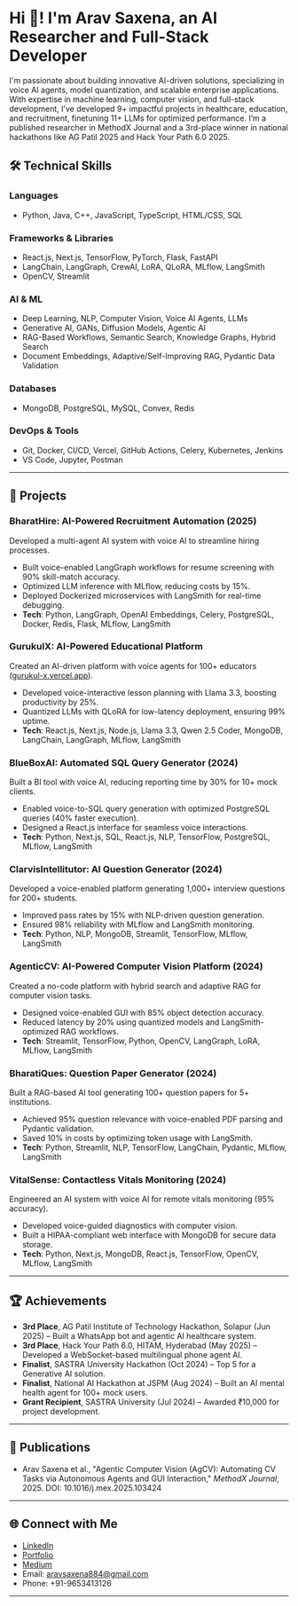 # Hi 👋! I'm Arav Saxena, an AI Researcher and Full-Stack Developer

I'm passionate about building innovative AI-driven solutions, specializing in voice AI agents, model quantization, and scalable enterprise applications. With expertise in machine learning, computer vision, and full-stack development, I’ve developed 9+ impactful projects in healthcare, education, and recruitment, finetuning 11+ LLMs for optimized performance. I’m a published researcher in MethodX Journal and a 3rd-place winner in national hackathons like AG Patil 2025 and Hack Your Path 6.0 2025.



## 🛠️ Technical Skills

### Languages
- Python, Java, C++, JavaScript, TypeScript, HTML/CSS, SQL

### Frameworks & Libraries
- React.js, Next.js, TensorFlow, PyTorch, Flask, FastAPI
- LangChain, LangGraph, CrewAI, LoRA, QLoRA, MLflow, LangSmith
- OpenCV, Streamlit

### AI & ML
- Deep Learning, NLP, Computer Vision, Voice AI Agents, LLMs
- Generative AI, GANs, Diffusion Models, Agentic AI
- RAG-Based Workflows, Semantic Search, Knowledge Graphs, Hybrid Search
- Document Embeddings, Adaptive/Self-Improving RAG, Pydantic Data Validation

### Databases
- MongoDB, PostgreSQL, MySQL, Convex, Redis

### DevOps & Tools
- Git, Docker, CI/CD, Vercel, GitHub Actions, Celery, Kubernetes, Jenkins
- VS Code, Jupyter, Postman

---

## 🚀 Projects

### BharatHire: AI-Powered Recruitment Automation (2025)
Developed a multi-agent AI system with voice AI to streamline hiring processes.
- Built voice-enabled LangGraph workflows for resume screening with 90% skill-match accuracy.
- Optimized LLM inference with MLflow, reducing costs by 15%.
- Deployed Dockerized microservices with LangSmith for real-time debugging.
- **Tech**: Python, LangGraph, OpenAI Embeddings, Celery, PostgreSQL, Docker, Redis, Flask, MLflow, LangSmith

### GurukulX: AI-Powered Educational Platform
Created an AI-driven platform with voice agents for 100+ educators ([gurukul-x.vercel.app](https://gurukul-x.vercel.app)).
- Developed voice-interactive lesson planning with Llama 3.3, boosting productivity by 25%.
- Quantized LLMs with QLoRA for low-latency deployment, ensuring 99% uptime.
- **Tech**: React.js, Next.js, Node.js, Llama 3.3, Qwen 2.5 Coder, MongoDB, LangChain, LangGraph, MLflow, LangSmith

### BlueBoxAI: Automated SQL Query Generator (2024)
Built a BI tool with voice AI, reducing reporting time by 30% for 10+ mock clients.
- Enabled voice-to-SQL query generation with optimized PostgreSQL queries (40% faster execution).
- Designed a React.js interface for seamless voice interactions.
- **Tech**: Python, Next.js, SQL, React.js, NLP, TensorFlow, PostgreSQL, MLflow, LangSmith

### ClarvisIntellitutor: AI Question Generator (2024)
Developed a voice-enabled platform generating 1,000+ interview questions for 200+ students.
- Improved pass rates by 15% with NLP-driven question generation.
- Ensured 98% reliability with MLflow and LangSmith monitoring.
- **Tech**: Python, NLP, MongoDB, Streamlit, TensorFlow, MLflow, LangSmith

### AgenticCV: AI-Powered Computer Vision Platform (2024)
Created a no-code platform with hybrid search and adaptive RAG for computer vision tasks.
- Designed voice-enabled GUI with 85% object detection accuracy.
- Reduced latency by 20% using quantized models and LangSmith-optimized RAG workflows.
- **Tech**: Streamlit, TensorFlow, Python, OpenCV, LangGraph, LoRA, MLflow, LangSmith

### BharatiQues: Question Paper Generator (2024)
Built a RAG-based AI tool generating 100+ question papers for 5+ institutions.
- Achieved 95% question relevance with voice-enabled PDF parsing and Pydantic validation.
- Saved 10% in costs by optimizing token usage with LangSmith.
- **Tech**: Python, Streamlit, NLP, TensorFlow, LangChain, Pydantic, MLflow, LangSmith

### VitalSense: Contactless Vitals Monitoring (2024)
Engineered an AI system with voice AI for remote vitals monitoring (95% accuracy).
- Developed voice-guided diagnostics with computer vision.
- Built a HIPAA-compliant web interface with MongoDB for secure data storage.
- **Tech**: Python, Next.js, MongoDB, React.js, TensorFlow, OpenCV, MLflow, LangSmith

---

## 🏆 Achievements
- **3rd Place**, AG Patil Institute of Technology Hackathon, Solapur (Jun 2025) – Built a WhatsApp bot and agentic AI healthcare system.
- **3rd Place**, Hack Your Path 6.0, HITAM, Hyderabad (May 2025) – Developed a WebSocket-based multilingual phone agent AI.
- **Finalist**, SASTRA University Hackathon (Oct 2024) – Top 5 for a Generative AI solution.
- **Finalist**, National AI Hackathon at JSPM (Aug 2024) – Built an AI mental health agent for 100+ mock users.
- **Grant Recipient**, SASTRA University (Jul 2024) – Awarded ₹10,000 for project development.

---

## 📝 Publications
- Arav Saxena et al., "Agentic Computer Vision (AgCV): Automating CV Tasks via Autonomous Agents and GUI Interaction," *MethodX Journal*, 2025. DOI: 10.1016/j.mex.2025.103424

---

## 🌐 Connect with Me
- [LinkedIn](https://linkedin.com/in/arav-saxena-a081a428a)
- [Portfolio](https://arav-portfolio.vercel.app)
- [Medium](https://medium.com/@aravsaxena)
- Email: aravsaxena884@gmail.com
- Phone: +91-9653413126

---


